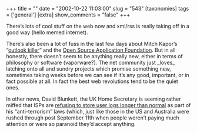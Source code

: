 +++
title = ""
date = "2002-10-22 11:03:00"
slug = "543"
[taxonomies]
tags = ['general']
[extra]
show_comments = "false"
+++

There’s lots of cool stuff on the web now and xml/rss is really taking off in a good way (hello memed internet).

There’s also been a lot of fuss in the last few days about Mitch Kapor’s “[outlook killer](http://slashdot.org/article.pl?sid=02/10/20/1827210)” and the [Open Source Application Foundation](http://www.osafoundation.org). But in all honestly, there doesn’t seem to be anything really new, either in terms of philosophy or software (vaporware?). The net community just \_loves\_ latching onto all and sundry projects which promise something new, sometimes taking weeks before we can see if it’s any good, important, or in fact possible at all. In fact the best web revolutions tend to be the quiet ones.

In other news, David Blunkett, the UK Home Secretary is seeming rather miffed that ISPs are [refusing to store user logs longer than normal](http://www.guardian.co.uk/internetnews/story/0,7369,816523,00.html) as part of his “anti-terrorism” laws (which, just like those in the US and Australia were rushed through post September 11th when people weren’t paying much attention or were so paranoid they’d accept anything.
